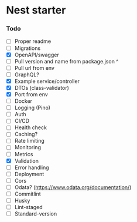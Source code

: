 # Nest starter

### Todo
- [ ] Proper readme
- [ ] Migrations
- [x] OpenAPI/swagger
- [ ] Pull version and name from package.json ^
- [ ] Pull url from env
- [ ] GraphQL?
- [x] Example service/controller
- [x] DTOs (class-validator)
- [x] Port from env
- [ ] Docker
- [ ] Logging (Pino)
- [ ] Auth
- [ ] CI/CD
- [ ] Health check
- [ ] Caching?
- [ ] Rate limiting
- [ ] Monitoring
- [ ] Metrics
- [x] Validation
- [ ] Error handling
- [ ] Deployment
- [ ] Cors
- [ ] Odata? (https://www.odata.org/documentation/)
- [ ] Commitlint
- [ ] Husky
- [ ] Lint-staged
- [ ] Standard-version
